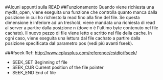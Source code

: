 #Alcuni appunti sulla READ
##Funzionamento
Quando viene richiesta una mydfs_open, viene eseguita una funzione che controlla quanto manca dalla posizione in cui ho richiesto la read
fino alla fine del file.
Se questa dimensione è inferiore ad un treshold, viene mandata una richiesta di read al server a partire dalla posizione n (dove n è l'ultimo byte contenuto nel file cachato).
Il nuovo pezzo di file viene letto e scritto nel file della cache.
In ogni caso, viene eseguita una lettura dal file cachato a partire dalla posizione specificata dal parametro pos (vedi più avanti fseek).


###fseek
Ref: http://www.cplusplus.com/reference/cstdio/fseek/

 * SEEK_SET Beginning of file
 * SEEK_CUR Current position of the file pointer
 * SEEK_END End of file 

